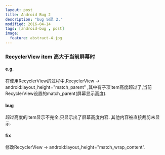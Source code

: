 ```yaml
---
layout: post
title: Android Bug 2
description: "bug 记录 2."
modified: 2016-04-14
tags: [android-bug , post]
image:
  feature: abstract-4.jpg
---
```


### RecyclerView item 高大于当前屏幕时

#### e.g.

在使用RecyclerView的过程中,RecyclerView -> android:layout_height="match_parent"
,其中有子项item高度超过了,当前RecyclerView设置的match_parent(屏幕显示高度).

#### bug

超过高度的item显示不完全,只显示出了屏幕高度内容. 其他内容被直接裁剪未显示.

#### fix

修改RecyclerView -> android:layout_height="match_wrap_content".
